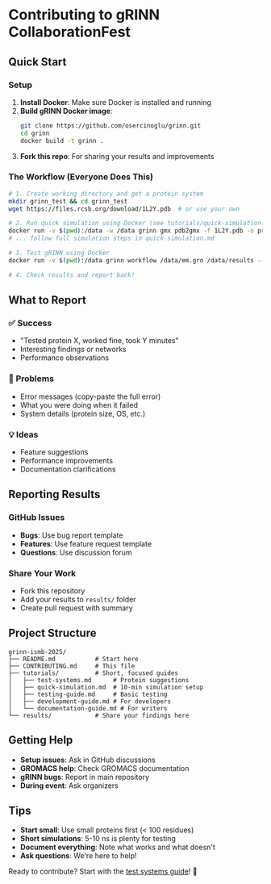 # Contributing to gRINN CollaborationFest

## Quick Start

### Setup
1. **Install Docker**: Make sure Docker is installed and running
2. **Build gRINN Docker image**: 
   ```bash
   git clone https://github.com/osercinoglu/grinn.git
   cd grinn
   docker build -t grinn .
   ```
3. **Fork this repo**: For sharing your results and improvements

### The Workflow (Everyone Does This)
```bash
# 1. Create working directory and get a protein system
mkdir grinn_test && cd grinn_test
wget https://files.rcsb.org/download/1L2Y.pdb  # or use your own

# 2. Run quick simulation using Docker (see tutorials/quick-simulation.md)
docker run -v $(pwd):/data -w /data grinn gmx pdb2gmx -f 1L2Y.pdb -o protein.gro -p topol.top -ff amber99sb-ildn -water tip3p
# ... follow full simulation steps in quick-simulation.md

# 3. Test gRINN using Docker
docker run -v $(pwd):/data grinn workflow /data/em.gro /data/results --top /data/topol.top --traj /data/protein_traj.xtc

# 4. Check results and report back!
```

## What to Report

### ✅ Success
- "Tested protein X, worked fine, took Y minutes"
- Interesting findings or networks
- Performance observations

### 🐛 Problems
- Error messages (copy-paste the full error)
- What you were doing when it failed
- System details (protein size, OS, etc.)

### 💡 Ideas
- Feature suggestions
- Performance improvements
- Documentation clarifications

## Reporting Results

### GitHub Issues
- **Bugs**: Use bug report template
- **Features**: Use feature request template
- **Questions**: Use discussion forum

### Share Your Work
- Fork this repository
- Add your results to `results/` folder
- Create pull request with summary

## Project Structure
```
grinn-ismb-2025/
├── README.md           # Start here
├── CONTRIBUTING.md     # This file
├── tutorials/          # Short, focused guides
│   ├── test-systems.md      # Protein suggestions
│   ├── quick-simulation.md  # 10-min simulation setup
│   ├── testing-guide.md     # Basic testing
│   ├── development-guide.md # For developers
│   └── documentation-guide.md # For writers
└── results/            # Share your findings here
```

## Getting Help

- **Setup issues**: Ask in GitHub discussions
- **GROMACS help**: Check GROMACS documentation
- **gRINN bugs**: Report in main repository
- **During event**: Ask organizers

## Tips

- **Start small**: Use small proteins first (< 100 residues)
- **Short simulations**: 5-10 ns is plenty for testing
- **Document everything**: Note what works and what doesn't
- **Ask questions**: We're here to help!

Ready to contribute? Start with the [test systems guide](tutorials/test-systems.md)! 🚀
